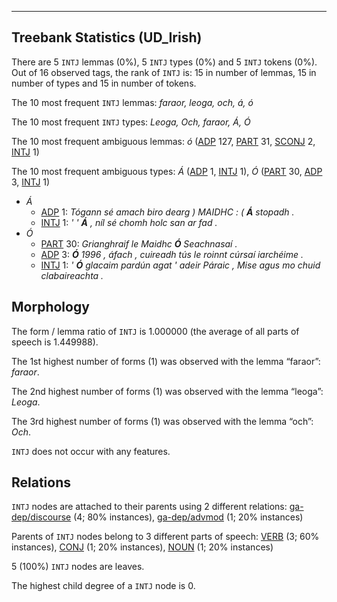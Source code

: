 

--------------------------------------------------------------------------------

## Treebank Statistics (UD_Irish)

There are 5 `INTJ` lemmas (0%), 5 `INTJ` types (0%) and 5 `INTJ` tokens (0%).
Out of 16 observed tags, the rank of `INTJ` is: 15 in number of lemmas, 15 in number of types and 15 in number of tokens.

The 10 most frequent `INTJ` lemmas: <em>faraor, leoga, och, á, ó</em>

The 10 most frequent `INTJ` types:  <em>Leoga, Och, faraor, Á, Ó</em>

The 10 most frequent ambiguous lemmas: <em>ó</em> ([ADP]() 127, [PART]() 31, [SCONJ]() 2, [INTJ]() 1)

The 10 most frequent ambiguous types:  <em>Á</em> ([ADP]() 1, [INTJ]() 1), <em>Ó</em> ([PART]() 30, [ADP]() 3, [INTJ]() 1)


* <em>Á</em>
  * [ADP]() 1: <em>Tógann sé amach biro dearg ) MAIDHC : ( <b>Á</b> stopadh .</em>
  * [INTJ]() 1: <em>' ' <b>Á</b> , níl sé chomh holc san ar fad .</em>
* <em>Ó</em>
  * [PART]() 30: <em>Grianghraif le Maidhc <b>Ó</b> Seachnasaí .</em>
  * [ADP]() 3: <em><b>Ó</b> 1996 , áfach , cuireadh tús le roinnt cúrsaí iarchéime .</em>
  * [INTJ]() 1: <em>' <b>Ó</b> glacaim pardún agat ' adeir Páraic , Mise agus mo chuid clabaireachta .</em>

## Morphology

The form / lemma ratio of `INTJ` is 1.000000 (the average of all parts of speech is 1.449988).

The 1st highest number of forms (1) was observed with the lemma “faraor”: <em>faraor</em>.

The 2nd highest number of forms (1) was observed with the lemma “leoga”: <em>Leoga</em>.

The 3rd highest number of forms (1) was observed with the lemma “och”: <em>Och</em>.

`INTJ` does not occur with any features.


## Relations

`INTJ` nodes are attached to their parents using 2 different relations: [ga-dep/discourse]() (4; 80% instances), [ga-dep/advmod]() (1; 20% instances)

Parents of `INTJ` nodes belong to 3 different parts of speech: [VERB]() (3; 60% instances), [CONJ]() (1; 20% instances), [NOUN]() (1; 20% instances)

5 (100%) `INTJ` nodes are leaves.

The highest child degree of a `INTJ` node is 0.

